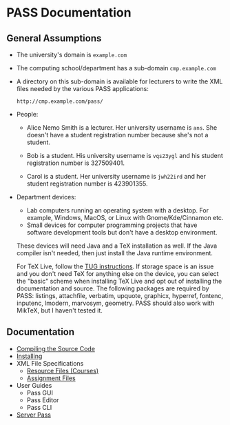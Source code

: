 # PASS Documentation

## General Assumptions

 - The university's domain is `example.com`

 - The computing school/department has a sub-domain
   `cmp.example.com`

 - A directory on this sub-domain is available for lecturers to 
   write the XML files needed by the various PASS applications:

   `http://cmp.example.com/pass/`

 - People:

   + Alice Nemo Smith is a lecturer. Her university username is
   `ans`. She doesn't have a student registration number because
   she's not a student.

   + Bob is a student. His university username is `vqs23ygl`
   and his student registration number is 327509401.

   + Carol is a student. Her university username is `jwh22ird`
   and her student registration number is 423901355.

 - Department devices:

   + Lab computers running an operating system with a desktop.
   For example, Windows, MacOS, or Linux with Gnome/Kde/Cinnamon
   etc.
   + Small devices for computer programming projects that have
   software development tools but don't have a desktop environment.

   These devices will need Java and a TeX installation as well.
   If the Java compiler isn't needed, then just install the Java runtime
   environment.

   For TeX Live, follow the [TUG instructions](https://www.tug.org/texlive/acquire-netinstall.html). If storage space is an issue and you don't
   need TeX for anything else on the device, you can select the
   "basic" scheme when installing TeX Live and opt out of installing
   the documentation and source. The following packages are required
   by PASS: listings, attachfile, verbatim, upquote, graphicx, hyperref,
   fontenc, inputenc, lmodern, marvosym, geometry. PASS should also
   work with MikTeX, but I haven't tested it.

## Documentation

 - [Compiling the Source Code](compile.md)
 - [Installing](install.md)
 - XML File Specifications
   + [Resource Files (Courses)](resourcexml.md)
   + [Assignment Files](assignmentxml.md)
 - User Guides
   + Pass GUI
   + Pass Editor
   + Pass CLI
 - [Server Pass](server-pass/README.md)

